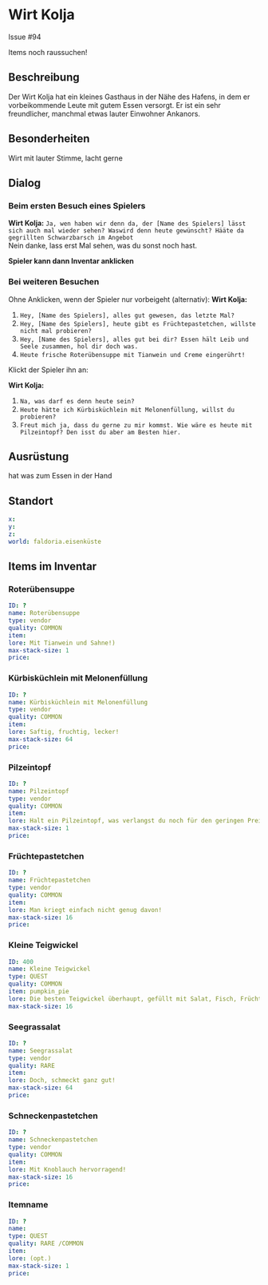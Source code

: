 # Wirt Kolja <!-- omit in toc -->

Issue #94

Items noch raussuchen!

## Beschreibung

Der Wirt Kolja hat ein kleines Gasthaus in der Nähe des Hafens, in dem er vorbeikommende Leute mit gutem Essen versorgt. Er ist ein sehr freundlicher, manchmal etwas lauter Einwohner Ankanors.

## Besonderheiten

Wirt mit lauter Stimme, lacht gerne

## Dialog

### Beim ersten Besuch eines Spielers

**Wirt Kolja:**  `Ja, wen haben wir denn da, der [Name des Spielers] lässt sich auch mal wieder sehen? Waswird denn heute gewünscht? Hääte da gegrillten Schwarzbarsch im Angebot`   
Nein danke, lass erst Mal sehen, was du sonst noch hast.

**Spieler kann dann Inventar anklicken**

### Bei weiteren Besuchen

Ohne Anklicken, wenn der Spieler nur vorbeigeht (alternativ):
**Wirt Kolja:**

1. `Hey, [Name des Spielers], alles gut gewesen, das letzte Mal?`
2. `Hey, [Name des Spielers], heute gibt es Früchtepastetchen, willste nicht mal probieren?`
3. `Hey, [Name des Spielers], alles gut bei dir? Essen hält Leib und Seele zusammen, hol dir doch was.`
4. `Heute frische Roterübensuppe mit Tianwein und Creme eingerührt!`
   
Klickt der Spieler ihn an:

**Wirt Kolja:**
1. `Na, was darf es denn heute sein?`
2. `Heute hätte ich Kürbisküchlein mit Melonenfüllung, willst du probieren?`
3. `Freut mich ja, dass du gerne zu mir kommst. Wie wäre es heute mit Pilzeintopf? Den isst du aber am Besten hier.`

## Ausrüstung

hat was zum Essen in der Hand

## Standort

```yml
x: 
y: 
z: 
world: faldoria.eisenküste
```

## Items im Inventar

### Roterübensuppe

```yml
ID: ?
name: Roterübensuppe
type: vendor
quality: COMMON
item: 
lore: Mit Tianwein und Sahne!)
max-stack-size: 1
price: 
```
### Kürbisküchlein mit Melonenfüllung

```yml
ID: ?
name: Kürbisküchlein mit Melonenfüllung
type: vendor
quality: COMMON
item: 
lore: Saftig, fruchtig, lecker!
max-stack-size: 64
price: 
```
### Pilzeintopf

```yml
ID: ?
name: Pilzeintopf
type: vendor
quality: COMMON
item: 
lore: Halt ein Pilzeintopf, was verlangst du noch für den geringen Preis?
max-stack-size: 1
price: 
```
### Früchtepastetchen

```yml
ID: ?
name: Früchtepastetchen
type: vendor
quality: COMMON
item: 
lore: Man kriegt einfach nicht genug davon!
max-stack-size: 16
price: 
```

### Kleine Teigwickel

```yml
ID: 400
name: Kleine Teigwickel
type: QUEST
quality: COMMON
item: pumpkin_pie
lore: Die besten Teigwickel überhaupt, gefüllt mit Salat, Fisch, Früchten  und weißer süßsaurer Sauce
max-stack-size: 16
```

### Seegrassalat

```yml
ID: ?
name: Seegrassalat
type: vendor
quality: RARE
item: 
lore: Doch, schmeckt ganz gut!
max-stack-size: 64
price: 
```
### Schneckenpastetchen

```yml
ID: ?
name: Schneckenpastetchen
type: vendor
quality: COMMON
item: 
lore: Mit Knoblauch hervorragend!
max-stack-size: 16
price: 
```
### Itemname

```yml
ID: ?
name: 
type: QUEST
quality: RARE /COMMON
item: 
lore: (opt.)
max-stack-size: 1
price: 
```
